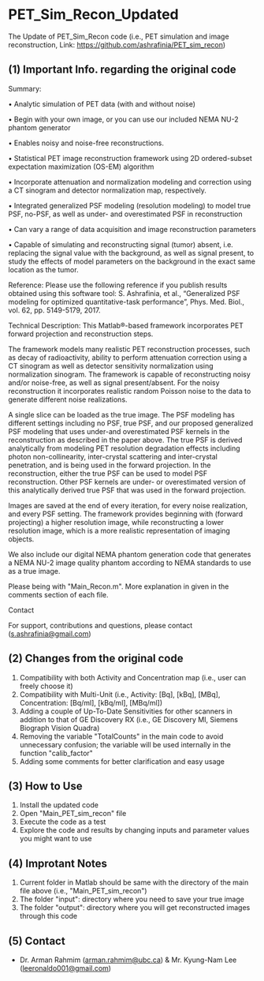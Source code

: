 # PET_Sim_Recon_Updated
The Update of PET_Sim_Recon code (i.e., PET simulation and image reconstruction, Link: https://github.com/ashrafinia/PET_sim_recon)


**(1) Important Info. regarding the original code**
---------------------------------------------------
  Summary:
  
  • Analytic simulation of PET data (with and without noise)
  
  • Begin with your own image, or you can use our included NEMA NU-2 phantom generator
  
  • Enables noisy and noise-free reconstructions.
  
  • Statistical PET image reconstruction framework using 2D ordered-subset expectation maximization (OS-EM) algorithm
  
  • Incorporate attenuation and normalization modeling and correction using a CT sinogram and detector normalization map, respectively.
  
  • Integrated generalized PSF modeling (resolution modeling) to model true PSF, no-PSF, as well as under- and overestimated PSF in reconstruction
  
  • Can vary a range of data acquisition and image reconstruction parameters
  
  • Capable of simulating and reconstructing signal (tumor) absent, i.e. replacing the signal value with the background, as well as signal present, to study the effects of model parameters on the background in the exact same location as the tumor.
  

  Reference:
  Please use the following reference if you publish results obtained using this software tool:
  S. Ashrafinia, et al., “Generalized PSF modeling for optimized quantitative-task performance”, Phys. Med. Biol., vol. 62, pp. 5149-5179, 2017.

  Technical Description:
  This Matlab®-based framework incorporates PET forward projection and reconstruction steps.

  The framework models many realistic PET reconstruction processes, such as decay of radioactivity, ability to perform attenuation correction using a CT sinogram as    well as detector sensitivity normalization using normalization sinogram. The framework is capable of reconstructing noisy and/or noise-free, as well as signal present/absent. For the noisy reconstruction it incorporates realistic random Poisson noise to the data to generate different noise realizations.

A single slice can be loaded as the true image. The PSF modeling has different settings including no PSF, true PSF, and our proposed generalized PSF modeling that uses under-and overestimated PSF kernels in the reconstruction as described in the paper above. The true PSF is derived analytically from modeling PET resolution degradation effects including photon non-collinearity, inter-crystal scattering and inter-crystal penetration, and is being used in the forward projection. In the reconstruction, either the true PSF can be used to model PSF reconstruction. Other PSF kernels are under- or overestimated version of this analytically derived true PSF that was used in the forward projection.

Images are saved at the end of every iteration, for every noise realization, and every PSF setting. The framework provides beginning with (forward projecting) a higher resolution image, while reconstructing a lower resolution image, which is a more realistic representation of imaging objects.

We also include our digital NEMA phantom generation code that generates a NEMA NU-2 image quality phantom according to NEMA standards to use as a true image.

Please being with "Main_Recon.m". More explanation in given in the comments section of each file.

Contact

For support, contributions and questions, please contact (s.ashrafinia@gmail.com)



**(2) Changes from the original code**
---------------------------------------
1) Compatibility with both Activity and Concentration map (i.e., user can freely choose it)
2) Compatibility with Multi-Unit (i.e., Activity: [Bq], [kBq], [MBq], Concentration: [Bq/ml], [kBq/ml], [MBq/ml])
3) Adding a couple of Up-To-Date Sensitivities for other scanners in addition to that of GE Discovery RX (i.e.,  GE Discovery MI, Siemens Biograph Vision Quadra)
4) Removing the variable "TotalCounts" in the main code to avoid unnecessary confusion; the variable will be used internally in the function "calib_factor"
5) Adding some comments for better clarification and easy usage

**(3) How to Use**
------------------
1) Install the updated code
2) Open "Main_PET_sim_recon" file
3) Execute the code as a test
4) Explore the code and results by changing inputs and parameter values you might want to use

**(4) Improtant Notes**
-----------------------
1) Current folder in Matlab should be same with the directory of the main file above (i.e., "Main_PET_sim_recon")
2) The folder "input": directory where you need to save your true image
3) The folder "output": directory where you will get reconstructed images through this code

**(5) Contact**
---------------
- Dr. Arman Rahmim (arman.rahmim@ubc.ca) & Mr. Kyung-Nam Lee (leeronaldo001@gmail.com)
